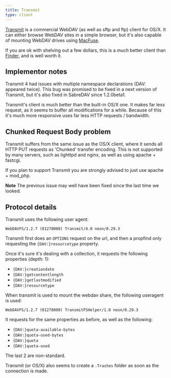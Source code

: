 ```yaml
---
title: Transmit
type: client
---
```


[Transmit][1] is a commercial WebDAV (as well as sftp and ftp) client for
OS/X. It can either browse WebDAV sites in a simple browser, but it's also
capable of mounting WebDAV drives using [MacFuse][2].

If you are ok with shelving out a few dollars, this is a _much_ better client
than [Finder](/dav/client/finder), and is well worth it.
 
Implementor notes
-----------------

Transmit 4 had issues with multiple namespace declarations (DAV: appeared
twice). This bug was promised to be fixed in a next version of Transmit,
but it's also fixed in SabreDAV since 1.2.0beta1.

Transmit's client is much better than the built-in OS/X one. It makes far less
request, as it seems to buffer all modifications for a while. Because of this
it's much more responsive uses far less HTTP requests / bandwidth.

Chunked Request Body problem
----------------------------

Transmit suffers from the same issue as the OS/X client, where it sends all
HTTP PUT requests as 'Chunked' transfer encoding. This is not supported by
many servers, such as lighttpd and nginx, as well as using apache + fastcgi.

If you plan to support Transmit you are strongly advised to just use
apache + mod_php.

**Note** The previous issue may well have been fixed since the last time we
looked.

Protocol details
----------------

Transmit uses the following user agent:

    WebDAVFS/1.2.7 (01278000) Transmit/4.0 neon/0.29.3

Transmit first does an `OPTIONS` request on the url, and then a propfind only
requesting the `{DAV:}resourcetype` property.

Once it's sure it's dealing with a collection, it requests the following
properties (depth: 1):

* `{DAV:}creationdate`
* `{DAV:}getcontentlength`
* `{DAV:}getlastmodified`
* `{DAV:}resourcetype`

When transmit is used to mount the webdav share, the following useragent is
used:

    WebDAVFS/1.2.7 (01278000) TransmitFSHelper/1.0 neon/0.29.3

It requests for the same properties as before, as well as the following:

* `{DAV:}quota-available-bytes`
* `{DAV:}quota-used-bytes`
* `{DAV:}quota`
* `{DAV:}quota-used`

The last 2 are non-standard.

Transmit (or OS/X) also seems to create a `.Trashes` folder as soon as the
connection is made.

[1]: http://www.panic.com/transmit/ 
[2]: http://code.google.com/p/macfuse/
